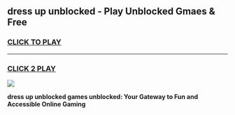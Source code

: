 
## dress up unblocked - Play Unblocked Gmaes & Free
<h3>
<a href="https://news.freeplayer.one?title=dress_up_unblocked&ref=23F">CLICK TO PLAY</a></h3>
<hr>

<h3>
<a href="https://news.freeplayer.one?title=dress_up_unblocked&ref=23F">CLICK 2 PLAY</a>
  
</h3>

<a href="https://news.freeplayer.one?title=dress_up_unblocked&ref=23F/"><img src="https://clearcache.store/games.png"></a>


**dress up unblocked games unblocked: Your Gateway to Fun and Accessible Online Gaming**
